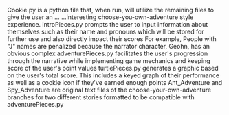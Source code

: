 Cookie.py is a python file that, when run, will utilize the remaining files to give the user an ... 
   ...interesting choose-you-own-adventure style experience. 
introPieces.py prompts the user to input information about themselves such as 
   their name and pronouns which will be stored for further use and also directly impact their scores
   For example, People with "J" names are penalized because the narrator character, Geohn, has an obvious complex
adventurePieces.py facilitates the user's progression through the narrative while implementing 
   game mechanics and keeping score of the user's point values
turtlePieces.py generates a graphic based on the user's total score. 
   This includes a keyed graph of their performance as well as a cookie icon if they've earned enough points
Ant_Adventure and Spy_Adventure are original text files of the choose-your-own-adventure branches for two different stories
   formatted to be compatible with adventurePieces.py
